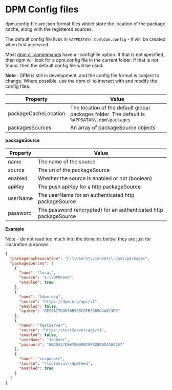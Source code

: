 # DPM Config files

dpm.config file are json format files which store the location of the package cache, along with the registered sources.

The default config file lives in `%APPDATA%\.dpm\dpm.config` - it will be created when first accessed.

Most [dpm cli commmands](../commands.md) have a -configFile option. If that is not specified, then dpm will look for a dpm.config file in the current folder. If that is not found, then the default config file will be used.

**Note** : DPM is still in development, and the config file format is subject to change. Where possible, use the dpm cli to interact with and modify the config files.

| Property             | Value                                                                                        |
| -------------------- | -------------------------------------------------------------------------------------------- |
| packageCacheLocation | The location of the default global packages folder. The default is `%APPDATA%\.dpm\packages` |
| packagesSources      | An array of packageSource objects                                                            |

**packageSource**

| Property | Value                                                            |
| -------- | ---------------------------------------------------------------- |
| name     | The name of the source                                           |
| source   | The uri of the packageSource                                     |
| enabled  | Whether the source is enabled or not (boolean)                   |
| apiKey   | The push apiKey for a http packageSource                         |
| userName | The userName for an authenticated http packageSource             |
| password | The password (encrypted) for an authenticated http packageSource |

**Example**

Note - do not read too much into the domains below, they are just for illustration purposes.

```json
{
  "packageCacheLocation": "C:\\Users\\vincent\\.dpm\\packages",
  "packageSources": [
    {
      "name": "local",
      "source": "I:\\DPMFeed",
      "enabled": true
    },
    {
      "name": "tdpm.org",
      "source": "https://dpm.org/api/v1",
      "enabled": false,
      "apiKey": "6E29A27D0870B988C9FB2B89D4A0C3E7"
    },
    {
      "name": "testServer",
      "source": "https://testServer/api/v1",
      "enabled": false,
      "userName": "JoeUser",
      "password": "6E29A27D0870B988C9FB2B89D4A0C3E7"
    },
    {
      "name": "corporate",
      "source": "\\colossus\\dpmfeed",
      "enabled": true
    }
  ]
}
```
